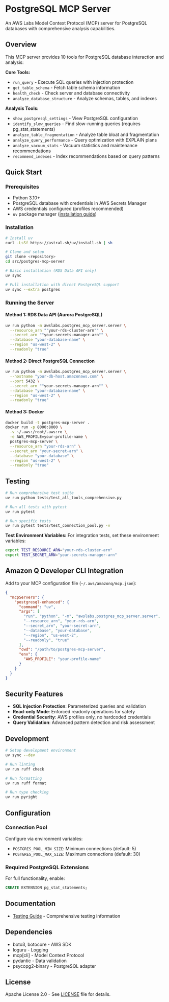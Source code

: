 # PostgreSQL MCP Server

An AWS Labs Model Context Protocol (MCP) server for PostgreSQL databases with comprehensive analysis capabilities.

## Overview

This MCP server provides 10 tools for PostgreSQL database interaction and analysis:

**Core Tools:**
- `run_query` - Execute SQL queries with injection protection
- `get_table_schema` - Fetch table schema information
- `health_check` - Check server and database connectivity
- `analyze_database_structure` - Analyze schemas, tables, and indexes

**Analysis Tools:**
- `show_postgresql_settings` - View PostgreSQL configuration
- `identify_slow_queries` - Find slow-running queries (requires pg_stat_statements)
- `analyze_table_fragmentation` - Analyze table bloat and fragmentation
- `analyze_query_performance` - Query optimization with EXPLAIN plans
- `analyze_vacuum_stats` - Vacuum statistics and maintenance recommendations
- `recommend_indexes` - Index recommendations based on query patterns

## Quick Start

### Prerequisites
- Python 3.10+
- PostgreSQL database with credentials in AWS Secrets Manager
- AWS credentials configured (profiles recommended)
- `uv` package manager ([installation guide](https://docs.astral.sh/uv/getting-started/installation/))

### Installation
```bash
# Install uv
curl -LsSf https://astral.sh/uv/install.sh | sh

# Clone and setup
git clone <repository>
cd src/postgres-mcp-server

# Basic installation (RDS Data API only)
uv sync

# Full installation with direct PostgreSQL support
uv sync --extra postgres
```

### Running the Server

#### Method 1: RDS Data API (Aurora PostgreSQL)
```bash
uv run python -m awslabs.postgres_mcp_server.server \
  --resource_arn ""your-rds-cluster-arn"" \
  --secret_arn ""your-secrets-manager-arn"" \
  --database "your-database-name" \
  --region "us-west-2" \
  --readonly "true"
```

#### Method 2: Direct PostgreSQL Connection
```bash
uv run python -m awslabs.postgres_mcp_server.server \
  --hostname "your-db-host.amazonaws.com" \
  --port 5432 \
  --secret_arn ""your-secrets-manager-arn"" \
  --database "your-database-name" \
  --region "us-west-2" \
  --readonly "true"
```

#### Method 3: Docker
```bash
docker build -t postgres-mcp-server .
docker run -p 8000:8000 \
  -v ~/.aws:/root/.aws:ro \
  -e AWS_PROFILE=your-profile-name \
  postgres-mcp-server \
  --resource_arn "your-rds-arn" \
  --secret_arn "your-secret-arn" \
  --database "your-database" \
  --region "us-west-2" \
  --readonly "true"
```

## Testing

```bash
# Run comprehensive test suite
uv run python tests/test_all_tools_comprehensive.py

# Run all tests with pytest
uv run pytest

# Run specific tests
uv run pytest tests/test_connection_pool.py -v
```

**Test Environment Variables:**
For integration tests, set these environment variables:
```bash
export TEST_RESOURCE_ARN="your-rds-cluster-arn"
export TEST_SECRET_ARN="your-secrets-manager-arn"
```

## Amazon Q Developer CLI Integration

Add to your MCP configuration file (`~/.aws/amazonq/mcp.json`):

```json
{
  "mcpServers": {
    "postgresql-enhanced": {
      "command": "uv",
      "args": [
        "run", "python", "-m", "awslabs.postgres_mcp_server.server",
        "--resource_arn", "your-rds-arn",
        "--secret_arn", "your-secret-arn",
        "--database", "your-database",
        "--region", "us-west-2",
        "--readonly", "true"
      ],
      "cwd": "/path/to/postgres-mcp-server",
      "env": {
        "AWS_PROFILE": "your-profile-name"
      }
    }
  }
}
```

## Security Features

- **SQL Injection Protection**: Parameterized queries and validation
- **Read-only Mode**: Enforced readonly operations for safety
- **Credential Security**: AWS profiles only, no hardcoded credentials
- **Query Validation**: Advanced pattern detection and risk assessment

## Development

```bash
# Setup development environment
uv sync --dev

# Run linting
uv run ruff check

# Run formatting
uv run ruff format

# Run type checking
uv run pyright
```

## Configuration

### Connection Pool
Configure via environment variables:
- `POSTGRES_POOL_MIN_SIZE`: Minimum connections (default: 5)
- `POSTGRES_POOL_MAX_SIZE`: Maximum connections (default: 30)

### Required PostgreSQL Extensions
For full functionality, enable:
```sql
CREATE EXTENSION pg_stat_statements;
```

## Documentation

- [Testing Guide](TESTING.md) - Comprehensive testing information

## Dependencies

- boto3, botocore - AWS SDK
- loguru - Logging
- mcp[cli] - Model Context Protocol
- pydantic - Data validation
- psycopg2-binary - PostgreSQL adapter

## License

Apache License 2.0 - See [LICENSE](LICENSE) file for details.
